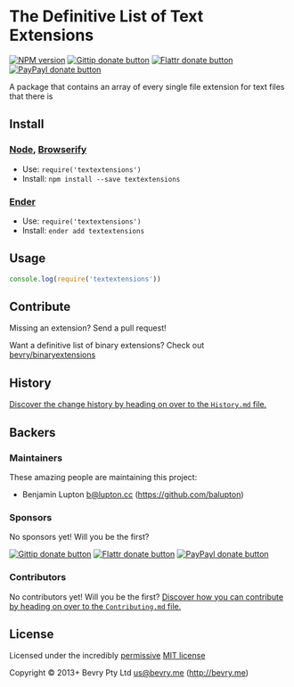 
<!-- TITLE/ -->

# The Definitive List of Text Extensions

<!-- /TITLE -->


<!-- BADGES/ -->

[![NPM version](http://badge.fury.io/js/textextensions.png)](https://npmjs.org/package/textextensions "View this project on NPM")
[![Gittip donate button](http://img.shields.io/gittip/bevry.png)](https://www.gittip.com/bevry/ "Donate weekly to this project using Gittip")
[![Flattr donate button](http://img.shields.io/flattr/donate.png?color=yellow)](http://flattr.com/thing/344188/balupton-on-Flattr "Donate monthly to this project using Flattr")
[![PayPayl donate button](http://img.shields.io/paypal/donate.png?color=yellow)](https://www.paypal.com/cgi-bin/webscr?cmd=_s-xclick&hosted_button_id=QB8GQPZAH84N6 "Donate once-off to this project using Paypal")

<!-- /BADGES -->


<!-- DESCRIPTION/ -->

A package that contains an array of every single file extension for text files that there is

<!-- /DESCRIPTION -->


<!-- INSTALL/ -->

## Install

### [Node](http://nodejs.org/), [Browserify](http://browserify.org/)
- Use: `require('textextensions')`
- Install: `npm install --save textextensions`

### [Ender](http://ender.jit.su/)
- Use: `require('textextensions')`
- Install: `ender add textextensions`

<!-- /INSTALL -->


## Usage

``` javascript
console.log(require('textextensions'))
```


## Contribute

Missing an extension? Send a pull request!

Want a definitive list of binary extensions? Check out [bevry/binaryextensions](https://github.com/bevry/binaryextensions)


<!-- HISTORY/ -->

## History
[Discover the change history by heading on over to the `History.md` file.](https://github.com/bevry/textextensions/blob/master/History.md#files)

<!-- /HISTORY -->


<!-- BACKERS/ -->

## Backers

### Maintainers

These amazing people are maintaining this project:

- Benjamin Lupton <b@lupton.cc> (https://github.com/balupton)

### Sponsors

No sponsors yet! Will you be the first?

[![Gittip donate button](http://img.shields.io/gittip/bevry.png)](https://www.gittip.com/bevry/ "Donate weekly to this project using Gittip")
[![Flattr donate button](http://img.shields.io/flattr/donate.png?color=yellow)](http://flattr.com/thing/344188/balupton-on-Flattr "Donate monthly to this project using Flattr")
[![PayPayl donate button](http://img.shields.io/paypal/donate.png?color=yellow)](https://www.paypal.com/cgi-bin/webscr?cmd=_s-xclick&hosted_button_id=QB8GQPZAH84N6 "Donate once-off to this project using Paypal")

### Contributors

No contributors yet! Will you be the first?
[Discover how you can contribute by heading on over to the `Contributing.md` file.](https://github.com/bevry/textextensions/blob/master/Contributing.md#files)

<!-- /BACKERS -->


<!-- LICENSE/ -->

## License

Licensed under the incredibly [permissive](http://en.wikipedia.org/wiki/Permissive_free_software_licence) [MIT license](http://creativecommons.org/licenses/MIT/)

Copyright &copy; 2013+ Bevry Pty Ltd <us@bevry.me> (http://bevry.me)

<!-- /LICENSE -->


